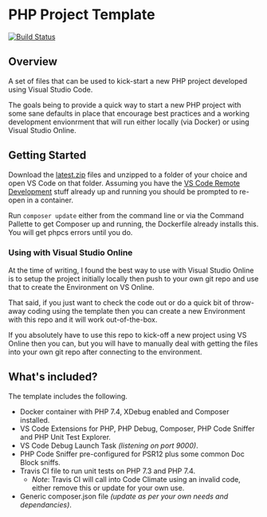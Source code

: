 # PHP Project Template

[![Build Status](https://travis-ci.com/mhcg/php-library-template.svg?branch=master)](https://travis-ci.com/mhcg/php-library-template)

## Overview

A set of files that can be used to kick-start a new PHP project developed using Visual Studio Code.

The goals being to provide a quick way to start a new PHP project with some sane defaults in place that encourage best practices and a working development envionrment that will run either locally (via Docker) or using Visual Studio Online.

## Getting Started

Download the [latest.zip](https://github.com/mhcg/php-library-template/releases/latest) files and unzipped to a folder of your choice and open VS Code on that folder.  Assuming you have the [VS Code Remote Development](https://code.visualstudio.com/docs/remote/remote-overview) stuff already up and running you should be prompted to re-open in a container.

Run `composer update` either from the command line or via the Command Pallette to get Composer up and running, the Dockerfile already installs this.  You will get phpcs errors until you do.

### Using with Visual Studio Online

At the time of writing, I found the best way to use with Visual Studio Online is to setup the project initially locally then push to your own git repo and use that to create the Environment on VS Online.

That said, if you just want to check the code out or do a quick bit of throw-away coding using the template then you can create a new Environment with this repo and it will work out-of-the-box.

If you absolutely have to use this repo to kick-off a new project using VS Online then you can, but you will have to manually deal with getting the files into your own git repo after connecting to the environment.

## What's included?

The template includes the following.

* Docker container with PHP 7.4, XDebug enabled and Composer installed.
* VS Code Extensions for PHP, PHP Debug, Composer, PHP Code Sniffer and PHP Unit Test Explorer.
* VS Code Debug Launch Task *(listening on port 9000)*.
* PHP Code Sniffer pre-configured for PSR12 plus some common Doc Block sniffs.
* Travis CI file to run unit tests on PHP 7.3 and PHP 7.4.
  - *Note*: Travis CI will call into Code Climate using an invalid code, either remove this or update for your own use.
* Generic composer.json file *(update as per your own needs and dependancies)*.
